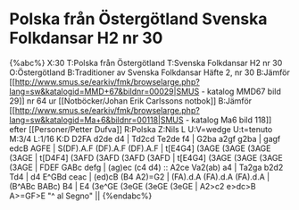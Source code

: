# Polska från Östergötland Svenska Folkdansar H2 nr 30

{%abc%}
X:30
T:Polska från Östergötland
T:Svenska Folkdansar H2 nr 30
O:Östergötland
B:Traditioner av Svenska Folkdansar Häfte 2, nr 30
B:Jämför [[http://www.smus.se/earkiv/fmk/browselarge.php?lang=sw&katalogid=MMD+67&bildnr=00029|SMUS - katalog MMD67 bild 29]] nr 64 ur [[Notböcker/Johan Erik Carlssons notbok]]
B:Jämför [[http://www.smus.se/earkiv/fmk/browselarge.php?lang=sw&katalogid=Ma+6&bildnr=00118|SMUS - katalog Ma6 bild 118]] efter [[Personer/Petter Dufva]]
R:Polska
Z:Nils L
U:V=wedge
U:t=tenuto
M:3/4
L:1/16
K:D
D2FA d2de d4 | Td2cd Te2de f4 | G2ba a2gf g2ba | gagf edcB AGFE |
S(DF).A.F (DF).A.F (DF).A.F | t[E4G4] (3AGE (3AGE (3AGE (3AGE | t[D4F4] (3AFD (3AFD (3AFD (3AFD | t[E4G4] (3AGE (3AGE (3AGE (3AGE | 
FDEF GABc defg | (ag)ec (c4 d4) :: A2ce Va2(ab) a4 | Ta2ga b2d2 Td4 | 
d4 E^GBd ceac | (ed)cB (B4 A2)=G2 | (FA).d.A (FA).d.A (FA).d.A | (B^ABc BABc) B4 | 
E4 (3e^GE (3eGE (3eGE (3eGE | A2>c2 e>dc>B A>=GF>E "^ al Segno" ||
{%endabc%}
